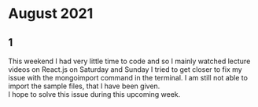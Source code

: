 
# August 2021

## 1

This weekend I had very little time to code and so I mainly watched lecture videos on React.js on Saturday and Sunday I tried to get closer to fix my issue with the mongoimport command in the terminal. I am still not able to import the sample files, that I have been given.     
I hope to solve this issue during this upcoming week. 